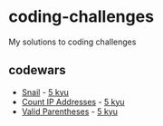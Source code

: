 # coding-challenges

My solutions to coding challenges

## codewars

- [Snail](https://github.com/scaserini/coding-challenges/blob/main/codewars/4_kyu/snail.js) - [5 kyu](https://www.codewars.com/kata/521c2db8ddc89b9b7a0000c1)
- [Count IP Addresses](https://github.com/scaserini/coding-challenges/blob/main/codewars/5_kyu/count-ip-addresses.js) - [5 kyu](https://www.codewars.com/kata/526989a41034285187000de4)
- [Valid Parentheses](https://github.com/scaserini/coding-challenges/blob/main/codewars/5_kyu/valid-parentheses.js) - [5 kyu](https://www.codewars.com/kata/52774a314c2333f0a7000688)

